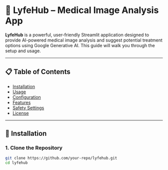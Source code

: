 # 🧠 LyfeHub – Medical Image Analysis App

**LyfeHub** is a powerful, user-friendly Streamlit application designed to provide AI-powered medical image analysis and suggest potential treatment options using Google Generative AI. This guide will walk you through the setup and usage.

---

## 📋 Table of Contents

- [Installation](#installation)
- [Usage](#usage)
- [Configuration](#configuration)
- [Features](#features)
- [Safety Settings](#safety-settings)
- [License](#license)

---

## 🔧 Installation

### 1. Clone the Repository

```bash
git clone https://github.com/your-repo/lyfehub.git
cd lyfehub
